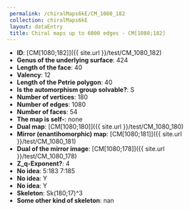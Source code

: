 ```yaml
--- 
 permalink: /chiralMaps6kE/CM_1080_182 
 collection: chiralMaps6kE
 layout: dataEntry
 title: Chiral maps up to 6000 edges - CM[1080;182]
---
```


- **ID**: [CM[1080;182]]({{ site.url }}/test/CM_1080_182)
- **Genus of the underlying surface**: 424
- **Length of the face**: 40
- **Valency**: 12
- **Length of the Petrie polygon**: 40
- **Is the automorphism group solvable?**: S
- **Number of vertices**: 180
- **Number of edges**: 1080
- **Number of faces**: 54
- **The map is self-**: none
- **Dual map**: [CM[1080;180]]({{ site.url }}/test/CM_1080_180)
- **Mirror (enantihomorphic) map**: [CM[1080;181]]({{ site.url }}/test/CM_1080_181)
- **Dual of the mirror image**: [CM[1080;178]]({{ site.url }}/test/CM_1080_178)
- **Z_q-Exponent?**: 4
- **No idea**:  5:183 7:185
- **No idea**: Y
- **No idea**: Y
- **Skeleton**: Sk(180;17)^3
- **Some other kind of skeleton**: nan
